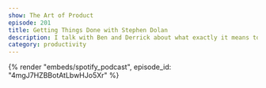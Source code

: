 ```yaml
---
show: The Art of Product
episode: 201
title: Getting Things Done with Stephen Dolan
description: I talk with Ben and Derrick about what exactly it means to be a Chief of Staff at Tuple, how I use OmniFocus, and Derrick's personal setup.
category: productivity
---
```


{% render "embeds/spotify_podcast", episode_id: "4mgJ7HZBBotAtLbwHJo5Xr" %}
